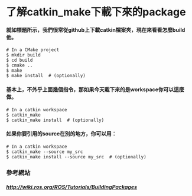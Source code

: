 了解catkin_make下載下來的package
=
#### 就如標題所示，我們很常從github上下載catkin檔案夾，現在來看看怎麼build他。

```
# In a CMake project
$ mkdir build
$ cd build
$ cmake ..
$ make
$ make install  # (optionally)
```
#### 基本上，不外乎上面幾個指令，那如果今天載下來的是workspace你可以這麼做。
```
# In a catkin workspace
$ catkin_make
$ catkin_make install  # (optionally)
```
#### 如果你要引用的source在別的地方，你可以用：
```
# In a catkin workspace
$ catkin_make --source my_src
$ catkin_make install --source my_src  # (optionally)
```




### 參考網站

##### http://wiki.ros.org/ROS/Tutorials/BuildingPackages
